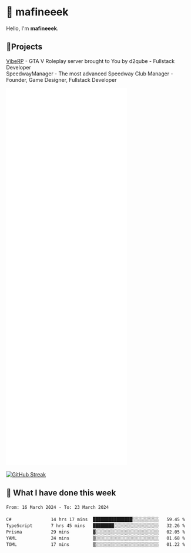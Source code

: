 # 👋 mafineeek
Hello, I'm **mafineeek**.

## 📝Projects

[VibeRP](https://v-rp.pl) - GTA V Roleplay server brought to You by d2qube - Fullstack Developer<br/>
SpeedwayManager - The most advanced Speedway Club Manager - Founder, Game Designer, Fullstack Developer


![](./github-metrics.svg)

[![GitHub Streak](https://streak-stats.demolab.com/?user=mafineeek)](https://git.io/streak-stats)

## 📰 What I have done this week
<!--START_SECTION:waka-->

```txt
From: 16 March 2024 - To: 23 March 2024

C#               14 hrs 17 mins  ███████████████░░░░░░░░░░   59.45 %
TypeScript       7 hrs 45 mins   ████████░░░░░░░░░░░░░░░░░   32.26 %
Prisma           29 mins         ▓░░░░░░░░░░░░░░░░░░░░░░░░   02.05 %
YAML             24 mins         ▒░░░░░░░░░░░░░░░░░░░░░░░░   01.68 %
TOML             17 mins         ▒░░░░░░░░░░░░░░░░░░░░░░░░   01.22 %
```

<!--END_SECTION:waka-->
